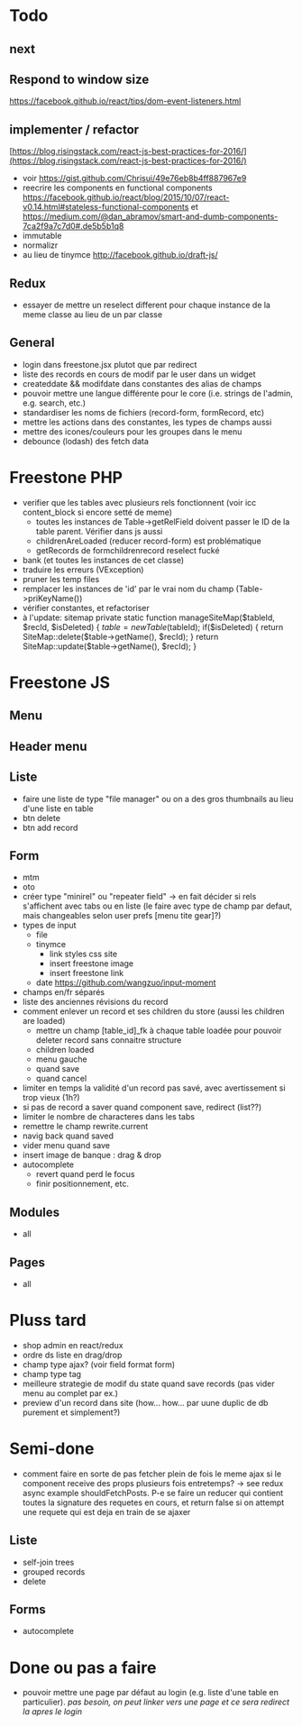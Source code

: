 # Todo

## next



## Respond to window size
https://facebook.github.io/react/tips/dom-event-listeners.html

## implementer / refactor
[https://blog.risingstack.com/react-js-best-practices-for-2016/](https://blog.risingstack.com/react-js-best-practices-for-2016/)
- voir https://gist.github.com/Chrisui/49e76eb8b4ff887967e9
- reecrire les components en functional components https://facebook.github.io/react/blog/2015/10/07/react-v0.14.html#stateless-functional-components et https://medium.com/@dan_abramov/smart-and-dumb-components-7ca2f9a7c7d0#.de5b5b1q8
- immutable
- normalizr
- au lieu de tinymce http://facebook.github.io/draft-js/

## Redux
- essayer de mettre un reselect different pour chaque instance de la meme classe au lieu de un par classe

## General

- login dans freestone.jsx plutot que par redirect
- liste des records en cours de modif par le user dans un widget
- createddate && modifdate dans constantes des alias de champs
- pouvoir mettre une langue différente pour le core (i.e. strings de l'admin, e.g. search, etc.)
- standardiser les noms de fichiers (record-form, formRecord, etc)
- mettre les actions dans des constantes, les types de champs aussi
- mettre des icones/couleurs pour les groupes dans le menu
- debounce (lodash) des fetch data


# Freestone PHP
- verifier que les tables avec plusieurs rels fonctionnent (voir icc content_block si encore setté de meme)
	- toutes les instances de Table->getRelField doivent passer le ID de la table parent. Vérifier dans js aussi
	- childrenAreLoaded (reducer record-form) est problématique
	- getRecords de formchildrenrecord reselect fucké 
- bank (et toutes les instances de cet classe)
- traduire les erreurs (VException)
- pruner les temp files
- remplacer les instances de 'id' par le vrai nom du champ (Table->priKeyName())
- vérifier constantes, et refactoriser
- à l'update: sitemap
	private static function manageSiteMap($tableId, $recId, $isDeleted) {
		$table = new Table($tableId);
		if($isDeleted) {
			return SiteMap::delete($table->getName(), $recId);
		}
		return SiteMap::update($table->getName(), $recId);
	}

# Freestone JS

## Menu

## Header menu
## Liste
- faire une liste de type "file manager" ou on a des gros thumbnails au lieu d'une liste en table
- btn delete
- btn add record

## Form
- mtm
- oto
- créer type "minirel" ou "repeater field" -> en fait décider si rels s'affichent avec tabs ou en liste (le faire avec type de champ par defaut, mais changeables selon user prefs [menu tite gear]?)
- types de input
	- file
	- tinymce
		- link styles css site
		- insert freestone image
		- insert freestone link
	- date https://github.com/wangzuo/input-moment
- champs en/fr séparés
- liste des anciennes révisions du record
- comment enlever un record et ses children du store (aussi les children are loaded)
	- mettre un champ [table_id]_fk à chaque table loadée pour pouvoir deleter record sans connaitre structure
	- children loaded
	- menu gauche
	- quand save
	- quand cancel
- limiter en temps la validité d'un record pas savé, avec avertissement si trop vieux (1h?)
- si pas de record a saver quand component save, redirect (list??)
- limiter le nombre de characteres dans les tabs
- remettre le champ rewrite.current
- navig back quand saved
- vider menu quand save
- insert image de banque : drag & drop
- autocomplete
	- revert quand perd le focus
	- finir positionnement, etc.

## Modules
- all

## Pages
- all

# Pluss tard
- shop admin en react/redux
- ordre ds liste en drag/drop
- champ type ajax? (voir field format form)
- champ type tag
- meilleure strategie de modif du state quand save records (pas vider menu au complet par ex.)
- preview d'un record dans site (how... how... par uune duplic de db purement et simplement?)

# Semi-done

- comment faire en sorte de pas fetcher plein de fois le meme ajax si le component receive des props plusieurs fois entretemps? -> see redux async example shouldFetchPosts. P-e se faire un reducer qui contient toutes la signature des requetes en cours, et return false si on attempt une requete qui est deja en train de se ajaxer

## Liste
- self-join trees
- grouped records
- delete

## Forms
- autocomplete


# Done ou pas a faire
- pouvoir mettre une page par défaut au login (e.g. liste d'une table en particulier). *pas besoin, on peut linker vers une page et ce sera redirect la apres le login*

